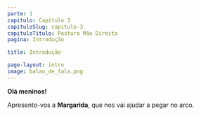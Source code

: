 ```yaml
---
parte: 1
capitulo: Capítulo 3
capituloSlug: capitulo-3
capituloTitulo: Postura Mão Direita
pagina: Introdução

title: Introdução

page-layout: intro
image: balao_de_fala.png
---
```


**Olá meninos!** 

Apresento-vos a **Margarida**, que nos vai ajudar a pegar no arco.